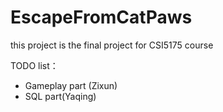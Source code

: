 # EscapeFromCatPaws
 this project is the final project for CSI5175 course
 
 TODO list：
 
 - Gameplay part (Zixun)
 - SQL part(Yaqing)
